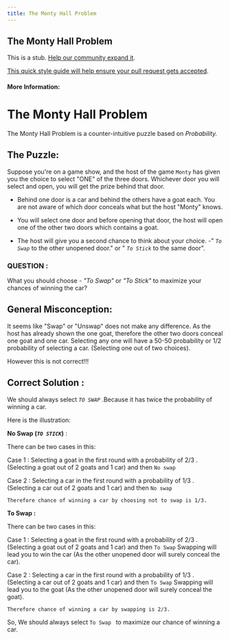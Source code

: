 ```yaml
---
title: The Monty Hall Problem
---
```

## The Monty Hall Problem

This is a stub. <a href='https://github.com/freecodecamp/guides/tree/master/src/pages/mathematics/the-monty-hall-problem/index.md' target='_blank' rel='nofollow'>Help our community expand it</a>.

<a href='https://github.com/freecodecamp/guides/blob/master/README.md' target='_blank' rel='nofollow'>This quick style guide will help ensure your pull request gets accepted</a>.

<!-- The article goes here, in GitHub-flavored Markdown. Feel free to add YouTube videos, images, and CodePen/JSBin embeds  -->

#### More Information:
<!-- Please add any articles you think might be helpful to read before writing the article -->


# The Monty Hall Problem

The Monty Hall Problem is a counter-intuitive puzzle based on _Probability._ 

## The Puzzle:

Suppose you're on a game show, and the host of the game `Monty` has given you the choice to select "ONE" of the three doors. Whichever door you will select and open, you will get the prize behind that door.
 
 * Behind one door is a car and behind the others have a goat each. You are not aware of which door conceals what but the host "Monty" knows.
 
 * You will select one door and before opening that door, the host will open one of the other two doors which contains a goat.

* The host will give you a second chance to think about your choice. -" _` To Swap `_ to the other unopened door." or "  _`To Stick`_ to the same door".


### QUESTION :

What you should choose - _"To Swap"_ or  _"To Stick"_  to maximize your chances of winning the car?

 
## General Misconception:

It seems like "Swap" or "Unswap" does not make any difference. As the host has already shown the one goat, therefore the other two doors conceal one goat and one car. Selecting any one will have a 50-50 probability or 1/2 probability of selecting a car. (Selecting one out of two choices).

However this is not correct!!!

## Correct Solution :

We should always select _`TO SWAP`_ .Because it has twice the probability of winning a car.

Here is the illustration:

**No Swap (_`TO STICK`_)** :

There can be two cases in this:

Case 1 : Selecting a goat in the first round with a probability of 2/3 . (Selecting a goat out of 2 goats and 1 car) and then `No swap` 

Case 2 : Selecting a car in the first round with a probability of 1/3 . (Selecting a car out of 2 goats and 1 car) and then `No swap` 

```Therefore chance of winning a car by choosing not to swap is 1/3.```

**To Swap :**

There can be two cases in this:

Case 1 : Selecting a goat in the first round with a probability of 2/3 . (Selecting a goat out of 2 goats and 1 car) and then `To Swap`
Swapping will lead you to win the car (As the other unopened door will surely conceal the car).

Case 2 : Selecting a car in the first round with a probability of 1/3 . (Selecting a car out of 2 goats and 1 car) and then `To Swap` 
Swapping will lead you to the goat (As the other unopened door will surely conceal the goat).

```Therefore chance of winning a car by swapping is 2/3.```

So, We should always select `To Swap ` to maximize our chance of winning a car.

  

